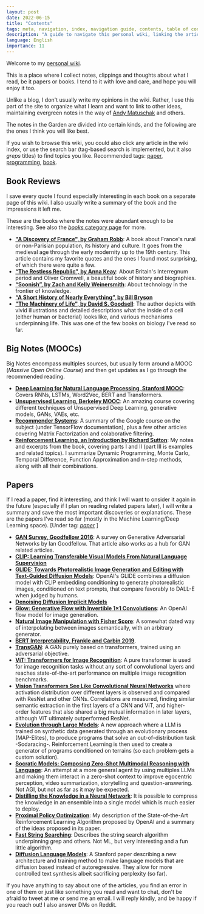 ```yaml
---
layout: post
date: 2022-06-15
title: "Contents"
tags: meta, navigation, index, navigation guide, contents, table of contents
description: "A guide to navigate this personal wiki, linking the articles by type or category."
language: English
importance: 11
---
```


Welcome to my [personal wiki](/wiki/).

This is a place where I collect notes, clippings and thoughts about what I read, be it papers or books. I tend to it with love and care, and hope you will enjoy it too. 

Unlike a blog, I don't usually write my opinions in the wiki. Rather, I use this part of the site to organize what I learn and want to link to other ideas, maintaining evergreen notes in the way of [Andy Matuschak](https://notes.andymatuschak.org/Evergreen_notes) and others.

The notes in the Garden are divided into certain kinds, and the following are the ones I think you will like best.

If you wish to browse this wiki, you could also click any article in the wiki index, or use the search bar (tag-based search is implemented, but it also _greps_ titles) to find topics you like. Recommended tags: [paper](/tagged?q=paper), [programming](/tagged?q=programming), [book](/tagged?q=book).

## Book Reviews

I save every quote I found especially interesting in each book on a separate page of this wiki. I also usually write a summary of the book and the impressions it left me. 

These are the books where the notes were abundant enough to be interesting. See also the [_books_ category page](/tagged?q=books) for more.

- **["A Discovery of France", by Graham Robb](/wiki/a-discovery-of-france)**: A book about France's rural or non-Parisian population, its history and culture. It goes from the medieval age through the early modernity up to the 19th century. This article contains my favorite quotes and the ones I found most surprising, of which there were quite a few.
- **[“The Restless Republic”, by Anna Keay](/wiki/the-restless-republic)**: About Britain's Interregnum period and Oliver Cromwell, a beautiful book of history and biographies.
- **[“Soonish”, by Zach and Kelly Weinersmith](/wiki/soonish)**: About technology in the frontier of knowledge.
- **[“A Short History of Nearly Everything”, by Bill Bryson](/wiki/a-short-history-of-nearly-everything)**
- **["The Machinery of Life", by David S. Goodsell](/wiki/the-machinery-of-life)**: The author depicts with vivid illustrations and detailed descriptions what the inside of a cell (either human or bacterial) looks like, and various mechanisms underpinning life. This was one of the few books on biology I've read so far.

## Big Notes (MOOCs)

Big Notes encompass multiples sources, but usually form around a MOOC (_Massive Open Online Course_) and then get updates as I go through the recommended reading.

- **[Deep Learning for Natural Language Processing, Stanford MOOC](/wiki/deep-learning-NLP)**: Covers RNNs, LSTMs, Word2Vec, BERT and Transformers.
- **[Unsupervised Learning, Berkeley MOOC](/wiki/unsupervised-learning-berkeley)**: An amazing course covering different techniques of Unsupervised Deep Learning, generative models, GANs, VAEs, etc.
- **[Recommender Systems](/wiki/recommender-systems)**: A summary of the Google course on the subject (under TensorFlow documentation), plus a few other articles covering Matrix Factorization and colaborative filtering.
- **[Reinforcement Learning, an Introduction by Richard Sutton](/wiki/reinforcement-learning-sutton)**: My notes and excerpts from the book, covering parts I and II (part III is examples and related topics). I summarize Dynamic Programming, Monte Carlo, Temporal Difference, Function Approximation and n-step methods, along with all their combinations.

## Papers

If I read a paper, find it interesting, and think I will want to onsider it again in the future (especially if I plan on reading related papers later), I will write a summary and save the most important discoveries or explanations. These are the papers I've read so far (mostly in the Machine Learning/Deep Learning space). \[Under tag: _[paper](/tagged?q=paper)_ ]

- **[GAN Survey, Goodfellow 2016](/wiki/GAN)**: A survey on Generative Adversarial Networks by Ian Goodfellow. That article also works as a hub for GAN related articles.
- **[CLIP: Learning Transferable Visual Models From Natural Language Supervision](/wiki/clip)**
- **[GLIDE: Towards Photorealistic Image Generation and Editing with Text-Guided Diffusion Models](/wiki/glide)**: OpenAI's GLIDE combines a diffusion model with CLIP embedding conditioning to generate photorealistic images, conditioned on text prompts, that compare favorably to DALL-E when judged by humans.
- **[Denoising Diffusion Implicit Models](/wiki/ddim)**
- **[Glow: Generative Flow with Invertible 1×1 Convolutions](/wiki/flow-based-models-glow)**: An OpenAI flow model for image generation.  
- **[Natural Image Manipulation with Fisher Score](/wiki/natural-image-manipulation-fisher-score)**: A somewhat dated way of interpolating between images semantically, with an arbitrary generator.
- **[BERT Interpretability, Frankle and Carbin 2019](/wiki/bert-interpretability)**.
- **[TransGAN](/wiki/transGAN)**: A GAN purely based on transformers, trained using an adversarial objective.
- **[ViT: Transformers for Image Recognition](/wiki/visual-transformer)**: A pure transformer is used for image recognition tasks without any sort of convolutional layers and reaches state-of-the-art performance on multiple image recognition benchmarks.
- **[Vision Transformers See Like Convolutional Neural Networks](/wiki/visual-transformer)** where activation distribution over different layers is observed and compared with ResNet and other CNNs. Correlations are measured, finding similar semantic extraction in the first layers of a CNN and ViT, and higher-order features that also shared a big mutual information in later layers, although ViT ultimately outperformed ResNet.
- **[Evolution through Large Models](/wiki/evolution-through-large-models)**: A new approach where a LLM is trained on synthetic data generated through an evolutionary process (MAP-Elites), to produce programs that solve an out-of-distribution task -Sodaracing-. Reinforcement Learning is then used to create a generator of programs conditioned on terrains (so each problem gets a custom solution).
- **[Socratic Models: Composing Zero-Shot Multimodal Reasoning with Language](/wiki/socratic-models)**: An attempt at a more general agent by using multiples LLMs and making them interact in a zero-shot context to improve egocentric perception, video summarization, storytelling and question-answering. Not AGI, but not as far as it may be expected.
- **[Distilling the Knowledge in a Neural Network](/wiki/distilling-knowledge-nn)**: It is possible to compress the knowledge in an ensemble into a single model which is much easier to deploy.
- **[Proximal Policy Optimization](/wiki/proximal-policy-optimization)**: My description of the State-of-the-Art Reinforcement Learning Algorithm proposed by OpenAI and a summary of the ideas proposed in its paper.
- **[Fast String Searching](/wiki/fast-string-searching)**: Describes the string search algorithm underpinning grep and others. Not ML, but very interesting and a fun little algorithm.
- **[Diffusion Language Models](/wiki/diffusion-LM)**: A Stanford paper describing a new architecture and training method to make language models that are diffusion based instead of autoregressive. They allow for more controlled text synthesis albeit sacrificing perplexity (so far).

If you have anything to say about one of the articles, you find an error in one of them or just like something you read and want to chat, don't be afraid to tweet at me or send me an email. I will reply kindly, and be happy if you reach out! I also answer DMs on Reddit.
